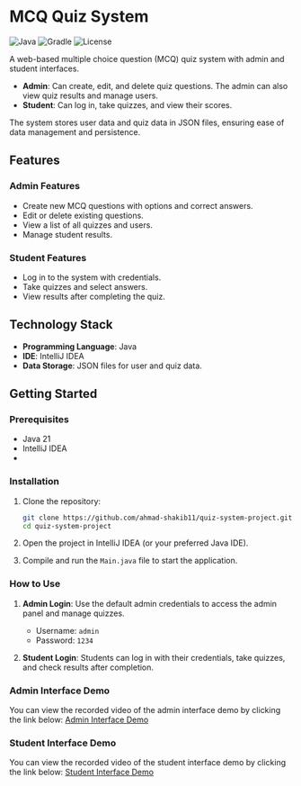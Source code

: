 ﻿# MCQ Quiz System

![Java](https://img.shields.io/badge/Java-21-blue)
![Gradle](https://img.shields.io/badge/Gradle-7.5-green)
![License](https://img.shields.io/badge/License-MIT-orange)

A web-based multiple choice question (MCQ) quiz system with admin and student interfaces.

- **Admin**: Can create, edit, and delete quiz questions. The admin can also view quiz results and manage users.
- **Student**: Can log in, take quizzes, and view their scores.

The system stores user data and quiz data in JSON files, ensuring ease of data management and persistence.

## Features

### Admin Features
- Create new MCQ questions with options and correct answers.
- Edit or delete existing questions.
- View a list of all quizzes and users.
- Manage student results.

### Student Features
- Log in to the system with credentials.
- Take quizzes and select answers.
- View results after completing the quiz.

## Technology Stack
- **Programming Language**: Java
- **IDE**: IntelliJ IDEA
- **Data Storage**: JSON files for user and quiz data.

## Getting Started

### Prerequisites
- Java 21
- IntelliJ IDEA
- 
### Installation

1. Clone the repository:
   ```bash
   git clone https://github.com/ahmad-shakib11/quiz-system-project.git
   cd quiz-system-project

2. Open the project in IntelliJ IDEA (or your preferred Java IDE).

3. Compile and run the `Main.java` file to start the application.

### How to Use

1. **Admin Login**: Use the default admin credentials to access the admin panel and manage quizzes.
    - Username: `admin`
    - Password: `1234`

2. **Student Login**: Students can log in with their credentials, take quizzes, and check results after completion.

### Admin Interface Demo
You can view the recorded video of the admin interface demo by clicking the link below:
[Admin Interface Demo](https://drive.google.com/file/d/1PtHFyB69j_07AUcuOkQCD5HSiMgMc61F/view?usp=sharing)

### Student Interface Demo
You can view the recorded video of the student interface demo by clicking the link below:
[Student Interface Demo](https://drive.google.com/file/d/1gsmmo-LRtYJArlKyusyaook17vX2GW5s/view?usp=sharing)

